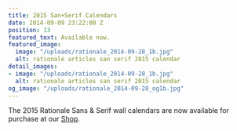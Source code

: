 ```yaml
---
title: 2015 San+Serif Calendars
date: 2014-09-09 23:22:00 Z
position: 13
featured_text: Available now.
featured_image:
  image: "/uploads/rationale_2014-09-28_1b.jpg"
  alt: rationale articles san serif 2015 calendar
detail_images:
- image: "/uploads/rationale_2014-09-28_1b.jpg"
  alt: rationale articles san serif 2015 calendar
og_image: "/uploads/rationale_2014-09-28_og1b.jpg"
---
```


The 2015 Rationale Sans & Serif wall calendars are now available for purchase at our [Shop](https://rationale-design.com/shop/).